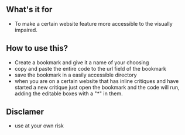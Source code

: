 ## What's it for

- To make a certain website feature more accessible to the visually impaired.

## How to use this?

- Create a bookmark and give it a name of your choosing
- copy and paste the entire code to the url field of the bookmark
- save the bookmark in a easily accessible directory
- when you are on a certain website that has inline critiques and have started a new critique just open the bookmark and the code will run, adding the editable boxes with a "\*" in them.

## Disclamer

- use at your own risk
